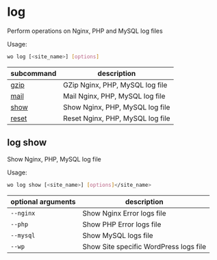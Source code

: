 # log

Perform operations on Nginx, PHP and MySQL log files

Usage:

```bash
wo log [<site_name>] [options]
```

subcommand      | description
--------------- | --------------------------------
[gzip](#gzip)   | GZip Nginx, PHP, MySQL log file
[mail](#mail)   | Mail Nginx, PHP, MySQL log file
[show](#log-show)   | Show Nginx, PHP, MySQL log file
[reset](#reset) | Reset Nginx, PHP, MySQL log file

## log show

Show Nginx, PHP, MySQL log file

Usage:

```bash
wo log show [<site_name>] [options]</site_name>
```

optional arguments   | description
-------------------- | --------------------------------------
`--nginx`            | Show Nginx Error logs file             |
`--php`              | Show PHP Error logs file               |
`--mysql`            | Show MySQL logs file                   |
`--wp`               | Show Site specific WordPress logs file |
